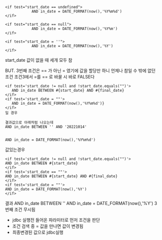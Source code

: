 
```
<if test="start_date == undefined">
			AND in_date = DATE_FORMAT(now(),'%Y%m%d')
</if>
```
```
<if test="start_date == null">
			AND in_date = DATE_FORMAT(now(),'%Y%m')
</if>
```
```
<if test="start_date = ''">
			AND in_date = DATE_FORMAT(now(),'%Y')
</if>
```
 start_date 값이 없을 때 세개 모두 참 
 
 BUT. 3번째 조건은 == 가 아닌 = 였기에 값을 할당만 하니 언제나 참일 수 밖에 없던 조건  조건3에서 =를 == 로 바꿀 시 바로 FALSE다 
 
 ```
 <if test='start_date != null and !start_date.equals("")'>
	AND in_date BETWEEN #{start_date} AND #{final_date}
 </if>
 <if test='start_date = ""'>
	AND in_date = DATE_FORMAT(now(),'%Y%m%d')}
 </if>
 일 경우 
 
 결과값으로 아래처럼 나오는데 
 AND in_date BETWEEN '' AND '20221014'
		 
		 
 AND in_date = DATE_FORMAT(now(),'%Y%m%d')
 ```



값있는경우 
```
<if test='start_date != null and !start_date.equals("")'>
AND in_date BETWEEN #{start_date}
</if>
<if test='start_date == ""'>
AND in_date BETWEEN #{start_date} AND #{final_date}
</if>
<if test='start_date = ""'>
AND in_date = DATE_FORMAT(now(),'%Y')
</if>
```

결과
AND in_date BETWEEN ''
AND in_date = DATE_FORMAT(now(),'%Y')
3번째 조건 무시됨 

-  jdbc 실행전 들어온 파라미터로 먼저 조건을 판단      
-  조건 검색 중 = 값을 만나면 값이 변경됨 
-  최종변경된 값으로 jdbc실행
